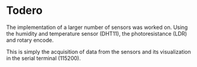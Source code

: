 # Todero

<p>
  The implementation of a larger number of sensors was worked on. Using the humidity and temperature sensor (DHT11), the photoresistance (LDR) and rotary encode.

This is simply the acquisition of data from the sensors and its visualization in the serial terminal (115200).
</p>

